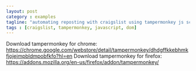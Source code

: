 ```yaml
---
layout: post
category : examples
tagline: "automating reposting with craigslist using tampermonkey js scripting"
tags : [craigslist, tampermonkey, javascript, dom]
---
```



Download tampermonkey for chrome: https://chrome.google.com/webstore/detail/tampermonkey/dhdgffkkebhmkfjojejmpbldmpobfkfo?hl=en
Download tampermonkey for firefox: https://addons.mozilla.org/en-us/firefox/addon/tampermonkey/
